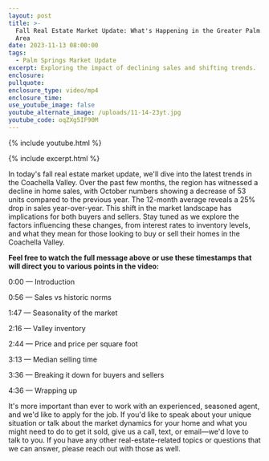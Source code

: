```yaml
---
layout: post
title: >-
  Fall Real Estate Market Update: What's Happening in the Greater Palm Springs
  Area
date: 2023-11-13 08:00:00
tags:
  - Palm Springs Market Update
excerpt: Exploring the impact of declining sales and shifting trends.
enclosure:
pullquote:
enclosure_type: video/mp4
enclosure_time:
use_youtube_image: false
youtube_alternate_image: /uploads/11-14-23yt.jpg
youtube_code: oqZXg5IF90M
---
```

{% include youtube.html %}

{% include excerpt.html %}

In today's fall real estate market update, we'll dive into the latest trends in the Coachella Valley. Over the past few months, the region has witnessed a decline in home sales, with October numbers showing a decrease of 53 units compared to the previous year. The 12-month average reveals a 25% drop in sales year-over-year. This shift in the market landscape has implications for both buyers and sellers. Stay tuned as we explore the factors influencing these changes, from interest rates to inventory levels, and what they mean for those looking to buy or sell their homes in the Coachella Valley.

**Feel free to watch the full message above or use these timestamps that will direct you to various points in the video:**

0:00 — Introduction

0:56 — Sales vs historic norms

1:47 — Seasonality of the market

2:16 — Valley inventory

2:44 — Price and price per square foot

3:13 — Median selling time

3:36 — Breaking it down for buyers and sellers

4:36 — Wrapping up

It's more important than ever to work with an experienced, seasoned agent, and we'd like to apply for the job. If you'd like to speak about your unique situation or talk about the market dynamics for your home and what you might need to do to get it sold, give us a call, text, or email—we'd love to talk to you. If you have any other real-estate-related topics or questions that we can answer, please reach out with those as well.